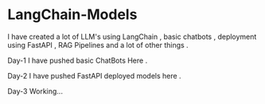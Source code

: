 # LangChain-Models
I have created a lot of LLM's using LangChain , basic chatbots , deployment using FastAPI , RAG Pipelines and a lot of other things .

Day-1 
I have pushed basic ChatBots Here .

Day-2
I have pushed FastAPI deployed models here .

Day-3
Working...
